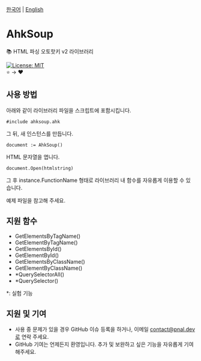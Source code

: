 [한국어](/README/ko.md) | [English](/README/en.md)

# AhkSoup
📚 HTML 파싱 오토핫키 v2 라이브러리

[![License: MIT](https://img.shields.io/badge/License-MIT-yellow.svg)](https://opensource.org/licenses/MIT)<br>
⭐ → ❤️

## 사용 방법
아래와 같이 라이브러리 파일을 스크립트에 포함시킵니다.
```
#include ahksoup.ahk
```

그 뒤, 새 인스턴스를 만듭니다.

```
document := AhkSoup()
```

HTML 문자열을 엽니다.
```
document.Open(htmlstring)
```

그 후 instance.FunctionName 형태로 라이브러리 내 함수를 자유롭게 이용할 수 있습니다.

예제 파일을 참고해 주세요.

## 지원 함수
* GetElementsByTagName()
* GetElementByTagName()
* GetElementsById()
* GetElementById()
* GetElementsByClassName()
* GetElementByClassName()
* *QuerySelectorAll()
* *QuerySelector()

\*: 실험 기능
  
## 지원 및 기여
* 사용 중 문제가 있을 경우 GitHub 이슈 등록을 하거나, 이메일 contact@pnal.dev로 연락 주세요.
* GitHub 기여는 언제든지 환영입니다. 추가 및 보완하고 싶은 기능을 자유롭게 기여해주세요.
